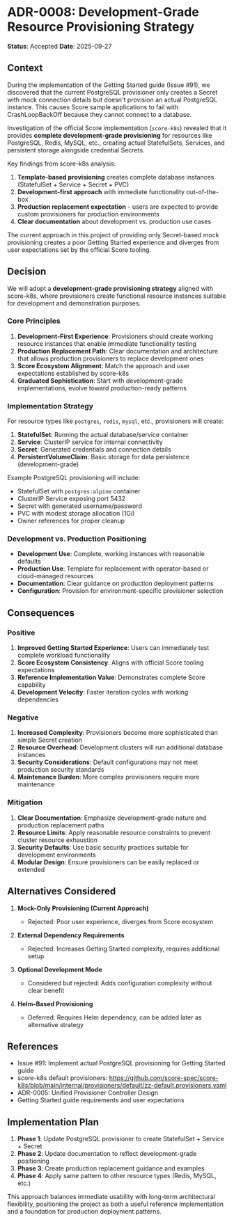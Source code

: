# ADR-0008: Development-Grade Resource Provisioning Strategy

**Status**: Accepted
**Date**: 2025-09-27

## Context

During the implementation of the Getting Started guide (Issue #91), we discovered that the current PostgreSQL provisioner only creates a Secret with mock connection details but doesn't provision an actual PostgreSQL instance. This causes Score sample applications to fail with CrashLoopBackOff because they cannot connect to a database.

Investigation of the official Score implementation (`score-k8s`) revealed that it provides **complete development-grade provisioning** for resources like PostgreSQL, Redis, MySQL, etc., creating actual StatefulSets, Services, and persistent storage alongside credential Secrets.

Key findings from score-k8s analysis:
1. **Template-based provisioning** creates complete database instances (StatefulSet + Service + Secret + PVC)
2. **Development-first approach** with immediate functionality out-of-the-box
3. **Production replacement expectation** - users are expected to provide custom provisioners for production environments
4. **Clear documentation** about development vs. production use cases

The current approach in this project of providing only Secret-based mock provisioning creates a poor Getting Started experience and diverges from user expectations set by the official Score tooling.

## Decision

We will adopt a **development-grade provisioning strategy** aligned with score-k8s, where provisioners create functional resource instances suitable for development and demonstration purposes.

### Core Principles

1. **Development-First Experience**: Provisioners should create working resource instances that enable immediate functionality testing
2. **Production Replacement Path**: Clear documentation and architecture that allows production provisioners to replace development ones
3. **Score Ecosystem Alignment**: Match the approach and user expectations established by score-k8s
4. **Graduated Sophistication**: Start with development-grade implementations, evolve toward production-ready patterns

### Implementation Strategy

For resource types like `postgres`, `redis`, `mysql`, etc., provisioners will create:

1. **StatefulSet**: Running the actual database/service container
2. **Service**: ClusterIP service for internal connectivity
3. **Secret**: Generated credentials and connection details
4. **PersistentVolumeClaim**: Basic storage for data persistence (development-grade)

Example PostgreSQL provisioning will include:
- StatefulSet with `postgres:alpine` container
- ClusterIP Service exposing port 5432
- Secret with generated username/password
- PVC with modest storage allocation (1Gi)
- Owner references for proper cleanup

### Development vs. Production Positioning

- **Development Use**: Complete, working instances with reasonable defaults
- **Production Use**: Template for replacement with operator-based or cloud-managed resources
- **Documentation**: Clear guidance on production deployment patterns
- **Configuration**: Provision for environment-specific provisioner selection

## Consequences

### Positive

1. **Improved Getting Started Experience**: Users can immediately test complete workload functionality
2. **Score Ecosystem Consistency**: Aligns with official Score tooling expectations
3. **Reference Implementation Value**: Demonstrates complete Score capability
4. **Development Velocity**: Faster iteration cycles with working dependencies

### Negative

1. **Increased Complexity**: Provisioners become more sophisticated than simple Secret creation
2. **Resource Overhead**: Development clusters will run additional database instances
3. **Security Considerations**: Default configurations may not meet production security standards
4. **Maintenance Burden**: More complex provisioners require more maintenance

### Mitigation

1. **Clear Documentation**: Emphasize development-grade nature and production replacement paths
2. **Resource Limits**: Apply reasonable resource constraints to prevent cluster resource exhaustion
3. **Security Defaults**: Use basic security practices suitable for development environments
4. **Modular Design**: Ensure provisioners can be easily replaced or extended

## Alternatives Considered

1. **Mock-Only Provisioning (Current Approach)**
   - Rejected: Poor user experience, diverges from Score ecosystem

2. **External Dependency Requirements**
   - Rejected: Increases Getting Started complexity, requires additional setup

3. **Optional Development Mode**
   - Considered but rejected: Adds configuration complexity without clear benefit

4. **Helm-Based Provisioning**
   - Deferred: Requires Helm dependency, can be added later as alternative strategy

## References

- Issue #91: Implement actual PostgreSQL provisioning for Getting Started guide
- score-k8s default provisioners: https://github.com/score-spec/score-k8s/blob/main/internal/provisioners/default/zz-default.provisioners.yaml
- ADR-0005: Unified Provisioner Controller Design
- Getting Started guide requirements and user expectations

## Implementation Plan

1. **Phase 1**: Update PostgreSQL provisioner to create StatefulSet + Service + Secret
2. **Phase 2**: Update documentation to reflect development-grade positioning
3. **Phase 3**: Create production replacement guidance and examples
4. **Phase 4**: Apply same pattern to other resource types (Redis, MySQL, etc.)

This approach balances immediate usability with long-term architectural flexibility, positioning the project as both a useful reference implementation and a foundation for production deployment patterns.
